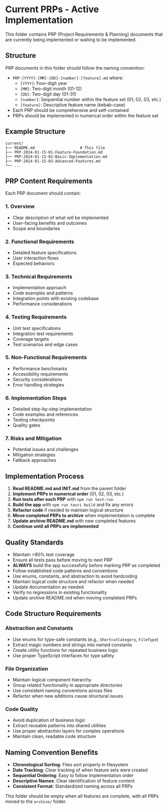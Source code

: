 # Current PRPs - Active Implementation

This folder contains PRP (Project Requirements & Planning) documents that are currently being implemented or waiting to be implemented.

## Structure

PRP documents in this folder should follow the naming convention:
- `PRP-[YYYY]-[MM]-[DD]-[number]-[feature].md` where:
  - `[YYYY]`: Four-digit year
  - `[MM]`: Two-digit month (01-12)
  - `[DD]`: Two-digit day (01-31)
  - `[number]`: Sequential number within the feature set (01, 02, 03, etc.)
  - `[feature]`: Descriptive feature name (kebab-case)
- Each PRP should be comprehensive and self-contained
- PRPs should be implemented in numerical order within the feature set

## Example Structure

```
current/
├── README.md                    # This file
├── PRP-2024-01-15-01-Feature-Foundation.md
├── PRP-2024-01-15-02-Basic-Implementation.md
├── PRP-2024-01-15-03-Advanced-Features.md
└── ...
```

## PRP Content Requirements

Each PRP document should contain:

### 1. Overview
- Clear description of what will be implemented
- User-facing benefits and outcomes
- Scope and boundaries

### 2. Functional Requirements
- Detailed feature specifications
- User interaction flows
- Expected behaviors

### 3. Technical Requirements
- Implementation approach
- Code examples and patterns
- Integration points with existing codebase
- Performance considerations

### 4. Testing Requirements
- Unit test specifications
- Integration test requirements
- Coverage targets
- Test scenarios and edge cases

### 5. Non-Functional Requirements
- Performance benchmarks
- Accessibility requirements
- Security considerations
- Error handling strategies

### 6. Implementation Steps
- Detailed step-by-step implementation
- Code examples and references
- Testing checkpoints
- Quality gates

### 7. Risks and Mitigation
- Potential issues and challenges
- Mitigation strategies
- Fallback approaches

## Implementation Process

1. **Read README.md and INIT.md** from the parent folder
2. **Implement PRPs in numerical order** (01, 02, 03, etc.)
3. **Run tests after each PRP** with `npm run test:run`
4. **Build the app** with `npm run tauri build` and fix any errors
5. **Refactor code** if needed to maintain logical structure
6. **Move completed PRPs to archive** when implementation is complete
7. **Update archive README.md** with new completed features
8. **Continue until all PRPs are implemented**

## Quality Standards

- Maintain >80% test coverage
- Ensure all tests pass before moving to next PRP
- **ALWAYS** build the app successfully before marking PRP as completed
- Follow established code patterns and conventions
- Use enums, constants, and abstraction to avoid hardcoding
- Maintain logical code structure and refactor when needed
- Update documentation as needed
- Verify no regressions in existing functionality
- Update archive README.md when moving completed PRPs

## Code Structure Requirements

### Abstraction and Constants
- Use enums for type-safe constants (e.g., `ShortcutCategory`, `FileType`)
- Extract magic numbers and strings into named constants
- Create utility functions for repeated business logic
- Use proper TypeScript interfaces for type safety

### File Organization
- Maintain logical component hierarchy
- Group related functionality in appropriate directories
- Use consistent naming conventions across files
- Refactor when new additions cause structural issues

### Code Quality
- Avoid duplication of business logic
- Extract reusable patterns into shared utilities
- Use proper abstraction layers for complex operations
- Maintain clean, readable code structure

## Naming Convention Benefits

- **Chronological Sorting**: Files sort properly in filesystem
- **Date Tracking**: Clear tracking of when feature sets were created
- **Sequential Ordering**: Easy to follow implementation order
- **Descriptive Names**: Clear identification of feature content
- **Consistent Format**: Standardized naming across all PRPs

This folder should be empty when all features are complete, with all PRPs moved to the `archive/` folder. 
